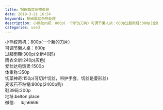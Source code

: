 ```yaml
---
title: 锅碗瓢盆杂物处理
date: 2019-3-21 16:54
keywords: 锅碗瓢盆杂物处理
description: 小熊绞肉机：800p(一个新的刀片）可调节懒人桌：600p过膝雨鞋:300p(全新40码)雨衣全新:240p(灰色)爱仕达电饭煲:1500p体重称:350p切菜神奇:150p(可切片切丝，带护手套，切丝是菱形丝)麦饭石不粘锅:800p(24
categories: used
---
```

<td class="t_f" id="postmessage_3275553">

小熊绞肉机：800p(一个新的刀片）<br/>
可调节懒人桌：600p<br/>
过膝雨鞋:300p(全新40码)<br/>
雨衣全新:240p(灰色)<br/>
爱仕达电饭煲:1500p<br/>
体重称:350p<br/>
切菜神奇:150p(可切片切丝，带护手套，切丝是菱形丝)<br/>
麦饭石不粘锅:800p(2400p购)<br/>
鞋39码:200p<br/>
地址:belton place  <br/>
微信:     lbjh6666<br/>
<br/>
<img alt="" border="0" class="zoom" data-cf-modified-728ff96d395eed444fa8f0b4-="" file="http://www.flw.ph/data/appbyme/upload/image/201903/21/u6NRClyHeV7g.jpg" id="aimg_PbI7K" lazyloadthumb="1" onclick="" onmouseover="" src="http://www.flw.ph/data/appbyme/upload/image/201903/21/u6NRClyHeV7g.jpg"/><br/>
<img alt="" border="0" class="zoom" data-cf-modified-728ff96d395eed444fa8f0b4-="" file="http://www.flw.ph/data/appbyme/upload/image/201903/21/BgYSgZzgYs2E.jpg" id="aimg_Q18OE" lazyloadthumb="1" onclick="" onmouseover="" src="http://www.flw.ph/data/appbyme/upload/image/201903/21/BgYSgZzgYs2E.jpg"/><br/>
<img alt="" border="0" class="zoom" data-cf-modified-728ff96d395eed444fa8f0b4-="" file="http://www.flw.ph/data/appbyme/upload/image/201903/21/ikvFRVZLbafH.jpg" id="aimg_PAsnx" lazyloadthumb="1" onclick="" onmouseover="" src="http://www.flw.ph/data/appbyme/upload/image/201903/21/ikvFRVZLbafH.jpg"/><br/>
<img alt="" border="0" class="zoom" data-cf-modified-728ff96d395eed444fa8f0b4-="" file="http://www.flw.ph/data/appbyme/upload/image/201903/21/uLcH1MIq8N3S.jpg" id="aimg_G4qBO" lazyloadthumb="1" onclick="" onmouseover="" src="http://www.flw.ph/data/appbyme/upload/image/201903/21/uLcH1MIq8N3S.jpg"/><br/>
<img alt="" border="0" class="zoom" data-cf-modified-728ff96d395eed444fa8f0b4-="" file="http://www.flw.ph/data/appbyme/upload/image/201903/21/iNTRmTO2ZmSA.jpg" id="aimg_wq2BX" lazyloadthumb="1" onclick="" onmouseover="" src="http://www.flw.ph/data/appbyme/upload/image/201903/21/iNTRmTO2ZmSA.jpg"/><br/>
<img alt="" border="0" class="zoom" data-cf-modified-728ff96d395eed444fa8f0b4-="" file="http://www.flw.ph/data/appbyme/upload/image/201903/21/w58o2cbocJHa.jpg" id="aimg_Ojz89" lazyloadthumb="1" onclick="" onmouseover="" src="http://www.flw.ph/data/appbyme/upload/image/201903/21/w58o2cbocJHa.jpg"/><br/>
<img alt="" border="0" class="zoom" data-cf-modified-728ff96d395eed444fa8f0b4-="" file="http://www.flw.ph/data/appbyme/upload/image/201903/21/bEM77DzbAgH4.jpg" id="aimg_kjZB5" lazyloadthumb="1" onclick="" onmouseover="" src="http://www.flw.ph/data/appbyme/upload/image/201903/21/bEM77DzbAgH4.jpg"/><br/>
<img alt="" border="0" class="zoom" data-cf-modified-728ff96d395eed444fa8f0b4-="" file="http://www.flw.ph/data/appbyme/upload/image/201903/21/vcXfNxJ9YAXU.jpg" id="aimg_IwXTT" lazyloadthumb="1" onclick="" onmouseover="" src="http://www.flw.ph/data/appbyme/upload/image/201903/21/vcXfNxJ9YAXU.jpg"/><br/>
<img alt="" border="0" class="zoom" data-cf-modified-728ff96d395eed444fa8f0b4-="" file="http://www.flw.ph/data/appbyme/upload/image/201903/21/wmsEn47D3ARL.jpg" id="aimg_L6Iii" lazyloadthumb="1" onclick="" onmouseover="" src="http://www.flw.ph/data/appbyme/upload/image/201903/21/wmsEn47D3ARL.jpg"/><br/>
<img alt="" border="0" class="zoom" data-cf-modified-728ff96d395eed444fa8f0b4-="" file="http://www.flw.ph/data/appbyme/upload/image/201903/21/dHEgIE9JXhMW.jpg" id="aimg_MY55d" lazyloadthumb="1" onclick="" onmouseover="" src="http://www.flw.ph/data/appbyme/upload/image/201903/21/dHEgIE9JXhMW.jpg"/><br/>
</td>
